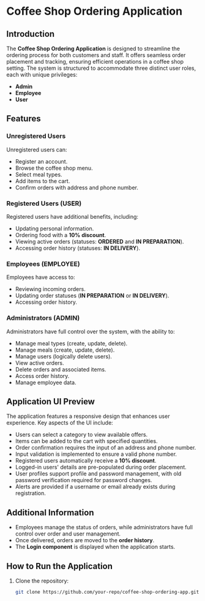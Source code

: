 # Coffee Shop Ordering Application

## Introduction
The **Coffee Shop Ordering Application** is designed to streamline the ordering process for both customers and staff. It offers seamless order placement and tracking, ensuring efficient operations in a coffee shop setting. The system is structured to accommodate three distinct user roles, each with unique privileges:

- **Admin**
- **Employee**
- **User**

## Features

### Unregistered Users
Unregistered users can:
- Register an account.
- Browse the coffee shop menu.
- Select meal types.
- Add items to the cart.
- Confirm orders with address and phone number.

### Registered Users (USER)
Registered users have additional benefits, including:
- Updating personal information.
- Ordering food with a **10% discount**.
- Viewing active orders (statuses: **ORDERED** and **IN PREPARATION**).
- Accessing order history (statuses: **IN DELIVERY**).

### Employees (EMPLOYEE)
Employees have access to:
- Reviewing incoming orders.
- Updating order statuses (**IN PREPARATION** or **IN DELIVERY**).
- Accessing order history.

### Administrators (ADMIN)
Administrators have full control over the system, with the ability to:
- Manage meal types (create, update, delete).
- Manage meals (create, update, delete).
- Manage users (logically delete users).
- View active orders.
- Delete orders and associated items.
- Access order history.
- Manage employee data.

## Application UI Preview
The application features a responsive design that enhances user experience. Key aspects of the UI include:

- Users can select a category to view available offers.
- Items can be added to the cart with specified quantities.
- Order confirmation requires the input of an address and phone number.
- Input validation is implemented to ensure a valid phone number.
- Registered users automatically receive a **10% discount**.
- Logged-in users' details are pre-populated during order placement.
- User profiles support profile and password management, with old password verification required for password changes.
- Alerts are provided if a username or email already exists during registration.

## Additional Information
- Employees manage the status of orders, while administrators have full control over order and user management.
- Once delivered, orders are moved to the **order history**.
- The **Login component** is displayed when the application starts.

## How to Run the Application
1. Clone the repository:
   ```bash
   git clone https://github.com/your-repo/coffee-shop-ordering-app.git
